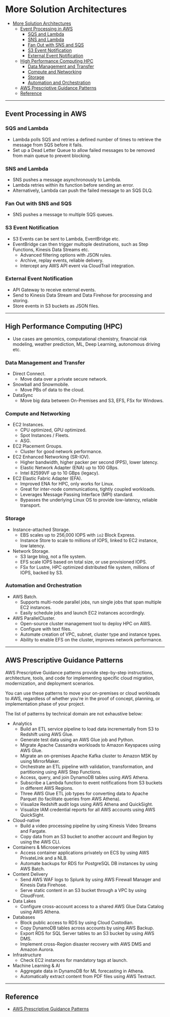 # More Solution Architectures

<!-- TOC -->

- [More Solution Architectures](#more-solution-architectures)
    - [Event Processing in AWS](#event-processing-in-aws)
        - [SQS and Lambda](#sqs-and-lambda)
        - [SNS and Lambda](#sns-and-lambda)
        - [Fan Out with SNS and SQS](#fan-out-with-sns-and-sqs)
        - [S3 Event Notification](#s3-event-notification)
        - [External Event Notification](#external-event-notification)
    - [High Performance Computing HPC](#high-performance-computing-hpc)
        - [Data Management and Transfer](#data-management-and-transfer)
        - [Compute and Networking](#compute-and-networking)
        - [Storage](#storage)
        - [Automation and Orchestration](#automation-and-orchestration)
    - [AWS Prescriptive Guidance Patterns](#aws-prescriptive-guidance-patterns)
    - [Reference](#reference)

<!-- /TOC -->


---
## Event Processing in AWS

### SQS and Lambda

* Lambda polls SQS and retries a defined number of times to retrieve the message from SQS before it fails.
* Set up a Dead Letter Queue to allow failed messages to be removed from main queue to prevent blocking.

### SNS and Lambda

* SNS pushes a message asynchronously to Lambda.
* Lambda retries within its function before sending an error.
* Alternatively, Lambda can push the failed message to an SQS DLQ.

### Fan Out with SNS and SQS

* SNS pushes a message to multiple SQS queues.

### S3 Event Notification

* S3 Events can be sent to Lambda, EventBridge etc.
* EventBridge can then trigger multople destinations, such as Step Functions, Kinesis Data Streams etc.
  - Advanced filtering options with JSON rules.
  - Archive, replay events, reliable delivery.
  - Intercept any AWS API event via CloudTrail integration.

### External Event Notification

* API Gateway to receive external events.
* Send to Kinesis Data Stream and Data Firehose for processing and storing.
* Store events in S3 buckets as JSON files.

---
## High Performance Computing (HPC)

* Use cases are genomics, computational chemistry, financial risk modeling, weather prediction, ML, Deep Learning, autonomous driving etc.

### Data Management and Transfer

* Direct Connect.
  - Move data over a private secure network.
* Snowball and Snowmobile.
  - Move PBs of data to the cloud.
* DataSync
  - Move big data between On-Premises and S3, EFS, FSx for Windows.

### Compute and Networking

* EC2 Instances.
  - CPU optimized, GPU optimized.
  - Spot Instances / Fleets.
  - ASG.
* EC2 Placement Groups.
  - Cluster for good network performance.
* EC2 Enhanced Networking (SR-IOV).
  - Higher bandwidth, higher packer per second (PPS), lower latency.
  - Elastic Network Adapter (ENA) up to 100 GBps.
  - Intel 82599VF up to 10 GBps (legacy).
* EC2 Elastic Fabric Adapter (EFA).
  - Improved ENA for HPC, only works for Linux.
  - Great for inter-node communications, tightly coupled workloads.
  - Leverages Message Passing Interface (MPI) standard.
  - Bypasses the underlying Linux OS to provide low-latency, reliable transport.

### Storage

* Instance-attached Storage.
  - EBS scales up to 256,000 IOPS with `io2` Block Express.
  - Instance Store to scale to millions of IOPS, linked to EC2 instance, low latency.
* Network Storage.
  - S3 large blog, not a file system.
  - EFS scale IOPS based on total size, or use provisioned IOPS.
  - FSx for Lustre, HPC optimized distributed file system, millions of IOPS, backed by S3.

### Automation and Orchestration

* AWS Batch.
  - Supports multi-node parallel jobs, run single jobs that span multiple EC2 instances.
  - Easily schedule jobs and launch EC2 instances accordingly.
* AWS ParallelCluster.
  - Open-source cluster management tool to deploy HPC on AWS.
  - Configure with text files.
  - Automate creation of VPC, subnet, cluster type and instance types.
  - Ability to enable EFS on the cluster, improves network performance.

---
## AWS Prescriptive Guidance Patterns

AWS Prescriptive Guidance patterns provide step-by-step instructions, architecture, tools, and code for implementing specific cloud migration, modernization, and deployment scenarios.

You can use these patterns to move your on-premises or cloud workloads to AWS, regardless of whether you're in the proof of concept, planning, or implementation phase of your project.

The list of patterns by technical domain are not exhaustive below:

* Analytics
  - Build an ETL service pipeline to load data incrementally from S3 to Redshift using AWS Glue.
  - Generate test data using an AWS Glue job and Python.
  - Migrate Apache Cassandra workloads to Amazon Keyspaces using AWS Glue.
  - Migrate an on-premises Apache Kafka cluster to Amazon MSK by using MirrorMaker.
  - Orchestrate an ETL pipeline with validation, transformation, and partitioning using AWS Step Functions.
  - Access, query, and join DynamoDB tables using AWS Athena.
  - Subscribe a Lambda function to event notifications from S3 buckets in different AWS Regions.
  - Three AWS Glue ETL job types for converting data to Apache Parquet (to facilitate queries from AWS Athena).
  - Visualize Redshift audit logs using AWS Athena and QuickSight.
  - Visualize IAM credential reports for all AWS accounts using AWS QuickSight.
* Cloud-native
  - Build a video processing pipeline by using Kinesis Video Streams and Fargate.
  - Copy data from an S3 bucket to another account and Region by using the AWS CLI.
* Containers & Microservices
  - Access container applications privately on ECS by using AWS PrivateLink and a NLB.
  - Automate backups for RDS for PostgreSQL DB instances by using AWS Batch.
* Content Delivery
  - Send AWS WAF logs to Splunk by using AWS Firewall Manager and Kinesis Data Firehose.
  - Serve static content in an S3 bucket through a VPC by using CloudFront.
* Data Lakes
  - Configure cross-account access to a shared AWS Glue Data Catalog using AWS Athena.
* Databases
  - Block public access to RDS by using Cloud Custodian.
  - Copy DynamoDB tables across accounts by using AWS Backup.
  - Export RDS for SQL Server tables to an S3 bucket by using AWS DMS.
  - Implement cross-Region disaster recovery with AWS DMS and Amazon Aurora.
* Infrastructure
  - Check EC2 instances for mandatory tags at launch.
* Machine Learning & AI
  - Aggregate data in DynamoDB for ML forecasting in Athena.
  - Automatically extract content from PDF files using AWS Textract.

---
## Reference

* [AWS Prescriptive Guidance Patterns](https://docs.aws.amazon.com/prescriptive-guidance/latest/patterns/welcome.html)
